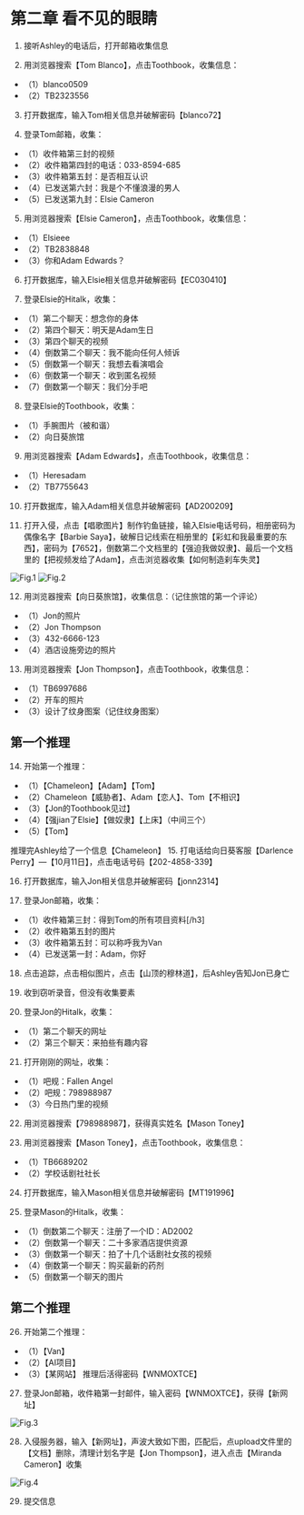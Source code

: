 # 第二章 看不见的眼睛
1. 接听Ashley的电话后，打开邮箱收集信息

2. 用浏览器搜索【Tom Blanco】，点击Toothbook，收集信息：
* （1）blanco0509
* （2）TB2323556

3. 打开数据库，输入Tom相关信息并破解密码【blanco72】

4. 登录Tom邮箱，收集：
* （1）收件箱第三封的视频
* （2）收件箱第四封的电话：033-8594-685
* （3）收件箱第五封：是否相互认识
* （4）已发送第六封：我是个不懂浪漫的男人
* （5）已发送第九封：Elsie Cameron

5. 用浏览器搜索【Elsie Cameron】，点击Toothbook，收集信息：
* （1）Elsieee
* （2）TB2838848
* （3）你和Adam Edwards？

6. 打开数据库，输入Elsie相关信息并破解密码【EC030410】

7. 登录Elsie的Hitalk，收集：
* （1）第二个聊天：想念你的身体
* （2）第四个聊天：明天是Adam生日
* （3）第四个聊天的视频
* （4）倒数第二个聊天：我不能向任何人倾诉
* （5）倒数第一个聊天：我想去看演唱会
* （6）倒数第一个聊天：收到匿名视频
* （7）倒数第一个聊天：我们分手吧

8. 登录Elsie的Toothbook，收集：
* （1）手腕图片（被和谐）
* （2）向日葵旅馆

9. 用浏览器搜索【Adam Edwards】，点击Toothbook，收集信息：
* （1）Heresadam
* （2）TB7755643

10. 打开数据库，输入Adam相关信息并破解密码【AD200209】

11. 打开入侵，点击【唱歌图片】制作钓鱼链接，输入Elsie电话号码，相册密码为偶像名字【Barbie Saya】，破解日记线索在相册里的【彩虹和我最重要的东西】，密码为【7652】，倒数第二个文档里的【强迫我做奴隶】、最后一个文档里的【把视频发给了Adam】，点击浏览器收集【如何制造刹车失灵】

![Fig.1](Z_E2_Fig1.jpg)
![Fig.2](Z_E2_Fig2.jpg)

12. 用浏览器搜索【向日葵旅馆】，收集信息：（记住旅馆的第一个评论）
* （1）Jon的照片
* （2）Jon Thompson
* （3）432-6666-123
* （4）酒店设施旁边的照片

13. 用浏览器搜索【Jon Thompson】，点击Toothbook，收集信息：
* （1）TB6997686
* （2）开车的照片
* （3）设计了纹身图案（记住纹身图案）

## 第一个推理

14. 开始第一个推理：
* （1）【Chameleon】【Adam】【Tom】
* （2）Chameleon【威胁者】、Adam【恋人】、Tom【不相识】
* （3）【Jon的Toothbook见过】
* （4）【强jian了Elsie】【做奴隶】【上床】（中间三个）
* （5）【Tom】

推理完Ashley给了一个信息【Chameleon】
15. 打电话给向日葵客服【Darlence Perry】—【10月11日】，点击电话号码【202-4858-339】

16. 打开数据库，输入Jon相关信息并破解密码【jonn2314】

17. 登录Jon邮箱，收集：
* （1）收件箱第三封：得到Tom的所有项目资料[/h3]
* （2）收件箱第五封的图片
* （3）收件箱第五封：可以称呼我为Van
* （4）已发送第一封：Adam，你好

18. 点击追踪，点击相似图片，点击【山顶的穆林道】，后Ashley告知Jon已身亡

19. 收到窃听录音，但没有收集要素

20. 登录Jon的Hitalk，收集：
* （1）第二个聊天的网址
* （2）第三个聊天：来拍些有趣内容

21. 打开刚刚的网址，收集：
* （1）吧规：Fallen Angel
* （2）吧规：798988987
* （3）今日热门里的视频

22. 用浏览器搜索【798988987】，获得真实姓名【Mason Toney】

23. 用浏览器搜索【Mason Toney】，点击Toothbook，收集信息：
* （1）TB6689202
* （2）学校话剧社社长

24. 打开数据库，输入Mason相关信息并破解密码【MT191996】

25. 登录Mason的Hitalk，收集：
* （1）倒数第二个聊天：注册了一个ID：AD2002
* （2）倒数第一个聊天：二十多家酒店提供资源
* （3）倒数第一个聊天：拍了十几个话剧社女孩的视频
* （4）倒数第一个聊天：购买最新的药剂
* （5）倒数第一个聊天的图片

## 第二个推理

26. 开始第二个推理：
* （1）【Van】
* （2）【AI项目】
* （3）【某网站】
推理后活得密码【WNMOXTCE】

27. 登录Jon邮箱，收件箱第一封邮件，输入密码【WNMOXTCE】，获得【新网址】

![Fig.3](Z_E2_Fig3.jpg)

28. 入侵服务器，输入【新网址】，声波大致如下图，匹配后，点upload文件里的【文档】删除，清理计划名字是【Jon Thompson】，进入点击【Miranda Cameron】收集

![Fig.4](Z_E2_Fig4.jpg)

29. 提交信息


